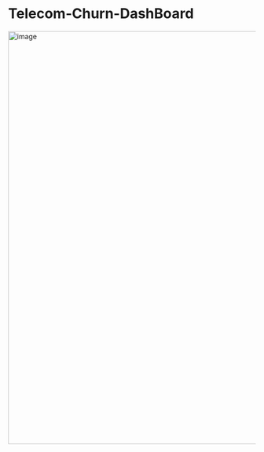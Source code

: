 # Telecom-Churn-DashBoard
<img width="842" alt="image" src="https://github.com/vinod1kumar/Telecom-Churn-DashBoard/assets/105383284/b96fb22b-e67e-4575-a248-3ac24638efad">


